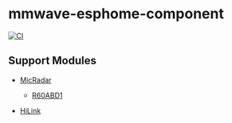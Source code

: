# mmwave-esphome-component
[![CI](https://github.com/zomco/mmwave-esphome-component/actions/workflows/ci.yml/badge.svg)](https://github.com/zomco/mmwave-esphome-component/actions/workflows/ci.yml)


## Support Modules

- [MicRadar](https://www.micradar.cn/) 
    - [R60ABD1](./docs/r60abd1/README.md)

- [HiLink](https://www.hlktech.com/)


